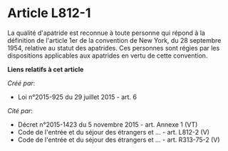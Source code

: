 # Article L812-1

La qualité d'apatride est reconnue à toute personne qui répond à la définition de l'article 1er de la convention de New York,
du 28 septembre 1954, relative au statut des apatrides. Ces personnes sont régies par les dispositions applicables aux
apatrides en vertu de cette convention.

**Liens relatifs à cet article**

_Créé par_:

  - Loi n°2015-925 du 29 juillet 2015 - art. 6

_Cité par_:

  - Décret n°2015-1423 du 5 novembre 2015 - art. Annexe 1 (VT)
  - Code de l'entrée et du séjour des étrangers et ... - art. L812-2 (V)
  - Code de l'entrée et du séjour des étrangers et ... - art. R313-75-2 (V)
